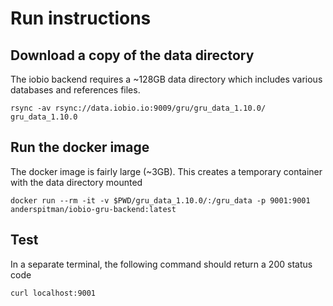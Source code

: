 # Run instructions

## Download a copy of the data directory

The iobio backend requires a ~128GB data directory which includes various
databases and references files.

`rsync -av rsync://data.iobio.io:9009/gru/gru_data_1.10.0/ gru_data_1.10.0`


## Run the docker image

The docker image is fairly large (~3GB). This creates a temporary container
with the data directory mounted

`docker run --rm -it -v $PWD/gru_data_1.10.0/:/gru_data -p 9001:9001 anderspitman/iobio-gru-backend:latest`


## Test

In a separate terminal, the following command should return a 200 status code

`curl localhost:9001`
